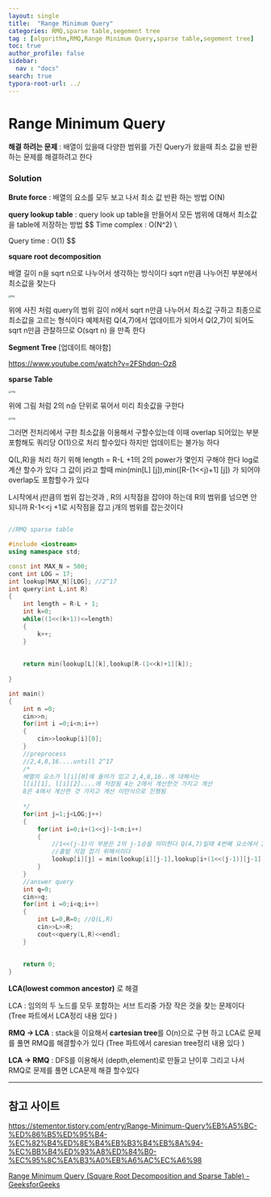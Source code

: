 ```yaml
---
layout: single
title:  "Range Minimum Query"
categories: RMQ,sparse table,segement tree
tag : [algorithm,RMQ,Range Minimum Query,sparse table,segement tree]
toc: true
author_profile: false
sidebar:
  nav : "docs"
search: true
typora-root-url: ../
---
```






# Range Minimum Query 



**해결 하려는 문제** : 배열이 있을때 다양한 범위를 가진 Query가 왔을때 최소 값을 반환하는 문제를 해결하려고 한다 



### Solution 



**Brute force** : 배열의 요소를 모두 보고 나서 최소 값 반환 하는 방법 O(N)



**query lookup table** : query look up table을 만들어서 모든 범위에 대해서 최소값을 table에 저장하는 방법 
$$
Time complex : O(N^2) \\

Query time : O(1)
$$


**square root decomposition**



배열 길이 n을 sqrt n으로 나누어서 생각하는 방식이다 sqrt n만큼 나누어진 부분에서 최소값을 찾는다 

<img src="https://blog.kakaocdn.net/dn/dPREh8/btrhVs7hzua/BkkqopK09h7ZAQLswtH9lK/img.jpg" alt="img" style="zoom:30%;" />



위에 사진 처럼 query의 범위 길이 n에서 sqrt n만큼 나누어서 최소값 구하고 최종으로 최소값을 고르는 형식이다 예제처럼 Q(4,7)에서 업데이트가 되어서 Q(2,7)이 되어도 sqrt n만큼 관찰하므로 O(sqrt n) 을 만족 한다 









**Segment Tree** [업데이트 해야함]

https://www.youtube.com/watch?v=2FShdqn-Oz8



**sparse Table**



<img src="https://blog.kakaocdn.net/dn/bijBdc/btrhTcxqZ3E/M1iuAH5DadVPkKhkMp9lcK/img.jpg" alt="img" style="zoom:33%;" />



위에 그림 처럼 2의 n승 단위로 묶어서 미리 최솟값을 구한다 



<img src="https://blog.kakaocdn.net/dn/5r9G5/btrhVrUQ2WJ/VKhVObMC9k8UoECn3OO6k0/img.jpg" alt="img" style="zoom:33%;" />

그러면 전처리에서 구한 최소값을  이용해서 구할수있는데 이때 overlap 되어있는 부분 포함해도 쿼리당 O(1)으로 처리 할수있다 하지만 업데이트는 불가능 하다 

Q(L,R)을 처리 하기 위해 length = R-L +1의 2의 power가 몇인지 구해야 한다 log로 계산 할수가 있다 그 값이 j라고 할때 min(min[L] [j]),min([R-(1<<j)+1] [j]) 가 되어야 overlap도 포함할수가 있다 

L시작에서 j만큼의 범위 잡는것과 , R의 시작점을 잡아야 하는데 R의 범위를 넘으면 안되니까 R-1<<j  +1로 시작점을 잡고 j개의 범위를 잡는것이다 

 

```c++

//RMQ sparse table

#include <iostream>
using namespace std;

const int MAX_N = 500;
cont int LOG = 17;
int lookup[MAX_N][LOG]; //2^17
int query(int L,int R)
{
    int length = R-L + 1;
    int k=0;
    while((1<<(k+1))<=length)
    {
        k++;
    }
    
    
    return min(lookup[L][k],lookup[R-(1<<k)+1][k]);
    
}

int main()
{
    int n =0;
    cin>>n;
    for(int i =0;i<n;i++)
    {
        cin>>lookup[i][0];
    }
    //preprocess
    //2,4,8,16....untill 2^17
    /*
    배열의 요소가 l[i][0]에 들어가 있고 2,4,8,16..에 대해서는 
    l[i][1], l[i][2]....에 저장됨 4는 2에서 계산한것 가지고 계산 
    8은 4에서 계산한 것 가지고 계산 이런식으로 진행됨 
    
    */
    for(int j=1;j<LOG;j++)
    {
        for(int i=0;i+(1<<j)-1<n;i++)
        {
            //1<<(j-1)이 부분은 2의 j-1승을 의미한다 Q(4,7)일때 4번째 요소에서 2의 승 만큼 이동한 부분에서 
            //출발 지점 잡기 위해서이다
            lookup[i][j] = min(lookup[i][j-1],lookup[i+(1<<(j-1)][j-1]);
        }
    }
    //answer query 
    int q=0;
    cin>>q;
    for(int i =0;i<q;i++)
    {
        int L=0,R=0; //Q(L,R)
        cin>>L>>R;
    	cout<<query(L,R)<<endl;
    }
    
    
    return 0;
}


```



**LCA(lowest common ancestor)** 로 해결 



LCA : 임의의 두 노드를 모두 포함하는 서브 트리중 가장 작은 것을 찾는 문제이다 (Tree 파트에서 LCA정리 내용 있다 )



**RMQ -> LCA** : stack을 이요해서 **cartesian tree**를 O(n)으로 구현 하고 LCA로 문제를 풀면 RMQ를 해결할수가 있다 (Tree 파트에서 caresian tree정리 내용 있다 )



**LCA -> RMQ** : DFS를 이용해서 (depth,element)로 만들고 난이후 그리고 나서 RMQ로 문제를 풀면 LCA문제 해결 할수있다 





---------





## 참고 사이트 



https://stementor.tistory.com/entry/Range-Minimum-Query%EB%A5%BC-%ED%86%B5%ED%95%B4-%EC%82%B4%ED%8E%B4%EB%B3%B4%EB%8A%94-%EC%BB%B4%ED%93%A8%ED%84%B0-%EC%95%8C%EA%B3%A0%EB%A6%AC%EC%A6%98



[Range Minimum Query (Square Root Decomposition and Sparse Table) - GeeksforGeeks](https://www.geeksforgeeks.org/range-minimum-query-for-static-array/)









 